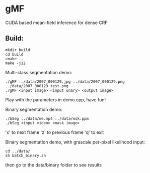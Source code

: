 # gMF

CUDA based mean-field inference for dense CRF

## Build:
```
mkdir build
cd build
cmake ..
make -j12
```

Multi-class segmentation demo:

```
./gMF ../data/2007_000129.jpg ../data/2007_000129.png ../data/2007_000129_test.png
./gMF <input image> <input unary> <output image>
```

Play with the parameters in demo.cpp, have fun!


Binary segmentation demo:

```
./bSeg ../data/me.mp4 ../data/msk.ppm
./bSeg <input video> <mask image>
```

'x' to next frame
'z' to previous frame
'q' to exit

Binary segmentation demo, with grascale per-pixel likelihood input:

```
cd ../data/
sh batch_binary.sh
```

then go to the data/binary folder to see results